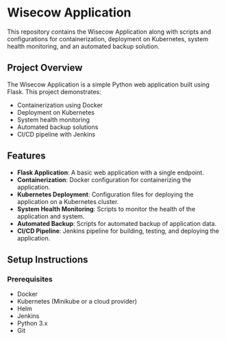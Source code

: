# Wisecow Application

This repository contains the Wisecow Application along with scripts and configurations for containerization, deployment on Kubernetes, system health monitoring, and an automated backup solution.

## Project Overview

The Wisecow Application is a simple Python web application built using Flask. This project demonstrates:

- Containerization using Docker
- Deployment on Kubernetes
- System health monitoring
- Automated backup solutions
- CI/CD pipeline with Jenkins

## Features

- **Flask Application**: A basic web application with a single endpoint.
- **Containerization**: Docker configuration for containerizing the application.
- **Kubernetes Deployment**: Configuration files for deploying the application on a Kubernetes cluster.
- **System Health Monitoring**: Scripts to monitor the health of the application and system.
- **Automated Backup**: Scripts for automated backup of application data.
- **CI/CD Pipeline**: Jenkins pipeline for building, testing, and deploying the application.

## Setup Instructions

### Prerequisites

- Docker
- Kubernetes (Minikube or a cloud provider)
- Helm
- Jenkins
- Python 3.x
- Git

